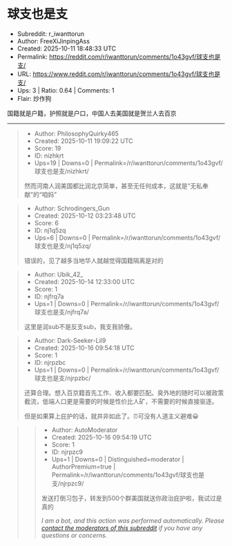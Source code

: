 # 球支也是支

- Subreddit: r_iwanttorun
- Author: FreeXiJinpingAss
- Created: 2025-10-11 18:48:33 UTC
- Permalink: https://reddit.com/r/iwanttorun/comments/1o43gvf/球支也是支/
- URL: https://www.reddit.com/r/iwanttorun/comments/1o43gvf/球支也是支/
- Ups: 3 | Ratio: 0.64 | Comments: 1
- Flair: 炒作狗


国籍就是户籍，护照就是户口，中国人去美国就是贺兰人去百京


---

> - Author: PhilosophyQuirky465
> - Created: 2025-10-11 19:09:22 UTC
> - Score: 19
> - ID: nizhkrt
> - Ups=19 | Downs=0 | Permalink=/r/iwanttorun/comments/1o43gvf/球支也是支/nizhkrt/
>
> 然而河南人润美国都比润北京简单，甚至无任何成本，这就是“无私奉献”的“咱妈”

> - Author: Schrodingers_Gun
> - Created: 2025-10-12 03:23:48 UTC
> - Score: 6
> - ID: nj1q5zq
> - Ups=6 | Downs=0 | Permalink=/r/iwanttorun/comments/1o43gvf/球支也是支/nj1q5zq/
>
> 错误的，见了越多当地华人就越觉得国籍隔离是对的

> - Author: Ubik_42_
> - Created: 2025-10-14 12:33:00 UTC
> - Score: 1
> - ID: njfrq7a
> - Ups=1 | Downs=0 | Permalink=/r/iwanttorun/comments/1o43gvf/球支也是支/njfrq7a/
>
> 这里是润sub不是反支sub，我支我骄傲。

> - Author: Dark-Seeker-Lil9
> - Created: 2025-10-16 09:54:18 UTC
> - Score: 1
> - ID: njrpzbc
> - Ups=1 | Downs=0 | Permalink=/r/iwanttorun/comments/1o43gvf/球支也是支/njrpzbc/
>
> 还算合理。想入百京籍首先工作、收入都要匹配。臭外地的随时可以被政策截流，低端人口更是需要的时候是性价比人矿，不需要的时候直接驱逐。
> 
> 但是如果算上庇护的话，就并非如此了。⏰可没有人道主义避难😀

>> - Author: AutoModerator
>> - Created: 2025-10-16 09:54:19 UTC
>> - Score: 1
>> - ID: njrpzc9
>> - Ups=1 | Downs=0 | Distinguished=moderator | AuthorPremium=true | Permalink=/r/iwanttorun/comments/1o43gvf/球支也是支/njrpzc9/
>>
>> 发送打倒习包子，转发到500个群美国就送你政治庇护啦，我试过是真的
>> 
>> *I am a bot, and this action was performed automatically. Please [contact the moderators of this subreddit](/message/compose/?to=/r/iwanttorun) if you have any questions or concerns.*

